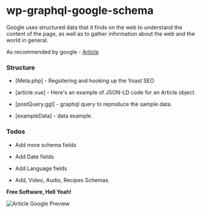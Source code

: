 
# wp-graphql-google-schema

  

Google uses structured data that it finds on the web to understand the content of the page, as well as to gather information about the web and the world in general.

As recommended by google - [Article](https://developers.google.com/search/docs/data-types/article)

  

### Structure

  

* [Meta.php] - Regsitering and hooking up the Yoast SEO

* [article.vue] - Here's an example of JSON-LD code for an Article object.

* [postQuery.ggl] - graphql query to reproduce the sample data.

* [exampleData] - data example.

  
  
  

### Todos

  

- Add more schema fields

- Add Date fields

- Add Language fields

- Add, Video, Audio, Recipes Schemas.

  

**Free Software, Hell Yeah!**

![Article Google Preview](https://res.cloudinary.com/orthodox-union/image/upload/f_auto,q_auto/v1576505886/OU/about/services/Screen_Shot_2019-12-16_at_16.15.40.png)